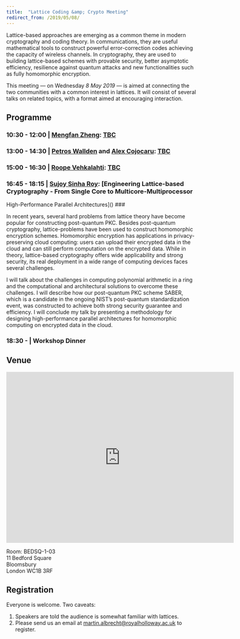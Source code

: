 ```yaml
---
title:  "Lattice Coding &amp; Crypto Meeting"
redirect_from: /2019/05/08/
---
```


Lattice-based approaches are emerging as a common theme in modern cryptography and coding theory. In communications, they are useful mathematical tools to construct powerful error-correction codes achieving the capacity of wireless channels. In cryptography, they are used to building lattice-based schemes with provable security, better asymptotic efficiency, resilience against quantum attacks and new functionalities such as fully homomorphic encryption.

This meeting — on Wednesday *8 May 2019* — is aimed at connecting the two communities with a common interest in lattices. It will consist of several talks on related topics, with a format aimed at encouraging interaction.

## Programme ##

### <span> 10:30 - 12:00 | [Mengfan Zheng](https://dblp.org/pers/z/Zheng:Mengfan)</span>: [TBC]() ###

### <span> 13:00 - 14:30 | [Petros Wallden](http://www.pwallden.gr/) and [Alex Cojocaru](https://www.inf.ed.ac.uk/people/students/Alexandru_Cojocaru.html)</span>: [TBC]() ###

### <span> 15:00 - 16:30 | [Roope Vehkalahti](https://people.aalto.fi/roope.vehkalahti)</span>: [TBC]() ###

### <span> 16:45 - 18:15 | [Sujoy Sinha Roy](https://www.cs.bham.ac.uk/~sinharos/)</span>: [Engineering Lattice-based Cryptography - From Single Core to Multicore-Multiprocessor
High-Performance Parallel Architectures]() ###

In recent years, several hard problems from lattice theory have become popular for constructing post-quantum PKC. Besides post-quantum cryptography, lattice-problems have been used to construct homomorphic encryption schemes. Homomorphic encryption has applications in privacy-preserving cloud computing: users can upload their encrypted data in the cloud and can still perform computation on the encrypted data. While in theory, lattice-based cryptography offers wide applicability and strong security, its real deployment in a wide range of computing devices faces several challenges.

I will talk about the challenges in computing polynomial arithmetic in a ring and the computational and architectural solutions to overcome these challenges. I will describe how our post-quantum PKC scheme SABER, which is a candidate in the ongoing NIST’s post-quantum standardization event, was constructed to achieve both strong security guarantee and efficiency. I will conclude my talk by presenting a methodology for designing high-performance parallel architectures for homomorphic computing on encrypted data in the cloud.

### <span> 18:30 - | Workshop Dinner </span> ###

## Venue ##

<iframe src="https://www.google.com/maps/embed?pb=!1m18!1m12!1m3!1d2482.639424114085!2d-0.1317048842295599!3d51.519830879637205!2m3!1f0!2f0!3f0!3m2!1i1024!2i768!4f13.1!3m3!1m2!1s0x48761b2df948f01d%3A0x26c5a650cb0f521a!2sRoyal+Holloway+University+of+London!5e0!3m2!1sen!2suk!4v1553607558218" width="600" height="450" frameborder="0" style="border:0" allowfullscreen></iframe>

Room: BEDSQ-1-03  
11 Bedford Square  
Bloomsbury  
London WC1B 3RF

## Registration ##

Everyone is welcome. Two caveats:

1. Speakers are told the audience is somewhat familiar with lattices.
2. Please send us an email at <martin.albrecht@royalholloway.ac.uk> to register.
